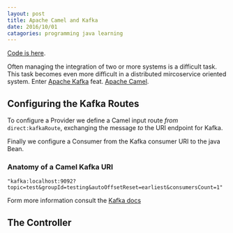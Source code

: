 ```yaml
---
layout: post
title: Apache Camel and Kafka
date: 2016/10/01
catagories: programming java learning
---
```


[Code is here](https://github.com/skylerto/apache-camel-kafka).

Often managing the integration of two or more systems is a difficult task. This task becomes even more difficult in a distributed mircoservice oriented system. Enter [Apache Kafka](http://kafka.apache.org) feat. [Apache Camel](http://camel.apache.org).

## Configuring the Kafka Routes

<script src="https://gist.github.com/skylerto/f1c91e91be05399a8371194a031a35eb.js"></script>

To configure a Provider we define a Camel input route *from* `direct:kafkaRoute`,
exchanging the message *to* the URI endpoint for Kafka.

Finally we configure a Consumer from the Kafka consumer URI to the java Bean.

### Anatomy of a Camel Kafka URI

```
"kafka:localhost:9092?topic=test&groupId=testing&autoOffsetReset=earliest&consumersCount=1"
```




Form more information consult the [Kafka docs](http://kafka.apache.org/documentation.html)

## The Controller

<script src="https://gist.github.com/skylerto/4f8feaaa2a2effd3219b3de56e7b7649.js"></script>
